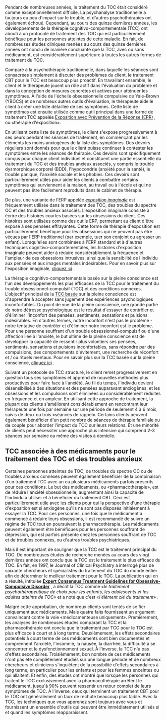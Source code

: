 Pendant de nombreuses années, le traitement du TOC était considéré comme exceptionnellement difficile. La psychanalyse traditionnelle a toujours eu peu d'impact sur le trouble, et d'autres psychothérapies ont également échoué. Cependant, au cours des quinze dernières années, les développements de la thérapie cognitivo-comportementale (TCC) ont abouti à un protocole de traitement des TOC qui est particulièrement bénéfique pour les personnes atteintes de cette maladie. En fait, de nombreuses études cliniques menées au cours des quinze dernières années ont conclu de manière concluante que la TCC, avec ou sans médicament, est considérablement supérieure à toutes les autres formes de traitement du TOC.

Comparé à la psychothérapie traditionnelle, dans laquelle les séances sont consacrées simplement à discuter des problèmes du client, le traitement CBT pour le TOC est beaucoup plus proactif. En travaillant ensemble, le client et le thérapeute jouent un rôle actif dans l'évaluation du problème et dans la conception de mesures concrètes et actives pour atténuer les symptômes. À l'aide de l'échelle obsessionnelle compulsive de Yale-Brown (YBOCS) et de nombreux autres outils d'évaluation, le thérapeute aide le client à créer une liste détaillée de ses symptômes. Cette liste de symptômes est ensuite utilisée comme outil principal dans une forme de traitement TCC appelée [Exposition avec Prévention de la Réponse (EPR)](https://ocdla.com/exposure-therapy-ocd-anxiety-1944/ "Exposition avec Prévention de la Réponse (EPR) (ERP) pour le traitement du TOC et de l'anxiété") , ou «thérapie d'exposition».

En utilisant cette liste de symptômes, le client s'expose progressivement à ses peurs pendant les séances de traitement, en commençant par les éléments les moins anxiogènes de la liste des symptômes. Des devoirs réguliers sont donnés pour que le client puisse continuer à contester les symptômes entre les séances de thérapie. Ces devoirs sont spécifiquement conçus pour chaque client individuel et constituent une partie essentielle du traitement du TOC et des troubles anxieux associés, y compris le trouble dysmorphique corporel (BDD), l'hypocondrie (anxiété pour la santé), le trouble panique, l'anxiété sociale et les phobies. Ces devoirs sont particulièrement utiles pour aider les clients à combattre certains symptômes qui surviennent à la maison, au travail ou à l'école et qui ne peuvent pas être facilement reproduits dans le cabinet de thérapie.

De plus, une variante de l'ERP appelée _[exposition imaginale](https://ocdla.com/imaginal-exposure-ocd-anxiety-4847 "exposition imaginale")_ est fréquemment utilisée dans le traitement des TOC, des troubles du spectre OC et des troubles anxieux associés. L'exposition imaginale consiste à écrire des histoires courtes basées sur les obsessions du client. Ces histoires sont utilisées comme des outils ERP, permettant au client d'être exposé à ses pensées effrayantes. Cette forme de thérapie d'exposition est particulièrement bénéfique pour les obsessions qui ne peuvent pas être vécues par l'ERP traditionnel (par exemple, tuer son conjoint ou agresser un enfant). Lorsqu'elles sont combinées à l'ERP standard et à d'autres techniques cognitivo-comportementales, les histoires d'exposition imaginale peuvent aider à réduire considérablement la fréquence et l'ampleur de ces obsessions intrusives, ainsi que la sensibilité de l'individu aux pensées et aux images mentales indésirables. Pour en savoir plus sur l'exposition imaginale, [cliquez ici](https://ocdla.com/imaginal-exposure-ocd-anxiety-4847 "exposition imaginale") .

La thérapie cognitivo-comportementale basée sur la pleine conscience est l'un des développements les plus efficaces de la TCC pour le traitement du trouble obsessionnel-compulsif (TOC) et des conditions connexes. L'objectif principal de la [TCC basée](https://ocdla.com/mindfulness-cbt-ocd-anxiety/ "CBT basée sur la pleine conscience") sur la pleine conscience est d'apprendre à accepter sans jugement des expériences psychologiques inconfortables. Du point de vue de la pleine conscience, une grande partie de notre détresse psychologique est le résultat d'essayer de contrôler et d'éliminer l'inconfort des pensées, sentiments, sensations et pulsions indésirables. En d'autres termes, notre inconfort n'est pas le problème - notre tentative de contrôler et d'éliminer notre inconfort est le problème. Pour une personne souffrant d'un trouble obsessionnel-compulsif ou d'une affection liée à l'anxiété, le but ultime de la pleine conscience est de développer la capacité de ressentir plus volontiers ses pensées, sentiments, sensations et pulsions inconfortables, sans répondre par des compulsions, des comportements d'évitement, une recherche de réconfort et / ou rituels mentaux. Pour en savoir plus sur la TCC basée sur la pleine conscience, [cliquez ici](https://ocdla.com/mindfulness-cbt-ocd-anxiety/ "TCC basée sur la pleine conscience pour le TOC et l'anxiété") .

Suivant un protocole de TCC structuré, le client remet progressivement en question tous ses symptômes et apprend de nouvelles méthodes plus productives pour faire face à l'anxiété. Au fil du temps, l'individu devient désensibilisé à des situations et des pensées auparavant anxiogènes, et les obsessions et les compulsions sont éliminées ou considérablement réduites en fréquence et en ampleur. En utilisant cette approche de traitement, la plupart des clients s'améliorent considérablement en rencontrant leur thérapeute une fois par semaine sur une période de seulement 4 à 6 mois, suivis de deux ou trois «séances de rappel». Certains clients peuvent également bénéficier d'un petit nombre de séances de thérapie familiale ou de couple pour aborder l'impact du TOC sur leurs relations. Et une minorité de clients peut nécessiter une approche plus intensive qui comprend 2-3 séances par semaine ou même des visites à domicile.

## TCC associée à des médicaments pour le traitement des TOC et des troubles anxieux

Certaines personnes atteintes de TOC, de troubles du spectre OC ou de troubles anxieux connexes peuvent également bénéficier de la combinaison d'un traitement TCC avec un ou plusieurs médicaments parfois prescrits pour ces conditions. Le but des médicaments, ou «pharmacothérapie», est de réduire l'anxiété obsessionnelle, augmentant ainsi la capacité de l'individu à utiliser et à bénéficier du traitement CBT. Ceci est particulièrement utile avec les clients pour qui la perspective d'une thérapie d'exposition est si anxiogène qu'ils ne sont pas disposés initialement à essayer la TCC. Pour ces personnes, une fois que le médicament a commencé à réduire leurs obsessions, il est recommandé de suivre un régime de TCC tout en poursuivant la pharmacothérapie. Les médicaments peuvent également être bénéfiques pour les personnes souffrant de dépression, qui est parfois présente chez les personnes souffrant de TOC et de troubles connexes, ou d'autres troubles psychiatriques.

Mais il est important de souligner que la TCC est le traitement principal du TOC. De nombreuses études de recherche menées au cours des vingt dernières années ont conclu que la TCC est le traitement le plus efficace du TOC. En fait, en 1997, le Journal of Clinical Psychiatry a interrogé plus de soixante chercheurs et spécialistes du traitement du TOC du monde entier afin de déterminer le meilleur traitement pour le TOC. La publication qui en a résulté, intitulée **[Expert Consensus Treatment Guidelines for Obsessive-Compulsive Disorder](https://www.ocdla.com/expert-consensus-treatment-guidelines-OCD.pdf "Directives de traitement par consensus d'experts pour le TOC")** , a décrit la TCC comme _«le traitement psychothérapeutique de choix pour les enfants, les adolescents et les adultes atteints de TOC»_ et a noté que c'est _«l'élément clé du traitement»_ .

Malgré cette approbation, de nombreux clients sont tentés de se fier uniquement aux médicaments. Mais quatre faits fournissent un argument convaincant contre la voie «médicamenteuse uniquement». Premièrement, les analyses de nombreuses études comparant la TCC et la pharmacothérapie ont conclu que le traitement par TCC pour le TOC est plus efficace à court et à long terme. Deuxièmement, les effets secondaires potentiels à court terme de ces médicaments sont bien documentés et comprennent l'anxiété, l'insomnie, la nausée, la diarrhée, la difficulté à se concentrer et le dysfonctionnement sexuel. À l'inverse, la TCC n'a pas d'effets secondaires. Troisièmement, bon nombre de ces médicaments n'ont pas été complètement étudiés sur une longue période et de nombreux chercheurs et cliniciens s'inquiètent de la possibilité d'effets secondaires à long terme, en particulier pour les enfants et pour les femmes enceintes ou qui allaitent. Et enfin, des études ont montré que lorsque les personnes qui traitent le TOC exclusivement avec la pharmacothérapie arrêtent le médicament, jusqu'à 90% peuvent ressentir un retour complet de leurs symptômes de TOC. À l'inverse, ceux qui terminent un traitement CBT pour le TOC ont généralement un taux de rechute beaucoup plus faible. Avec la TCC, les techniques que vous apprenez sont toujours avec vous et fournissent un ensemble d'outils qui peuvent être immédiatement utilisés si et quand les symptômes réapparaissent.
